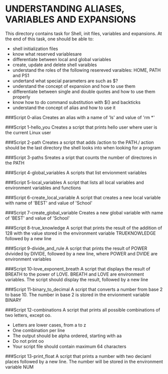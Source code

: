 # UNDERSTANDING ALIASES, VARIABLES AND EXPANSIONS
This directory contains task for Shell, init files, variables and expansions.
At the end of this task, one should be able to:
- shell initialization files
- know what reserved variablesare
- differentiate between local and global variables
- create, update and delete shell varaibles
- understand the roles of the following resereved varaibles: HOME, PATH and PS1
- undertand what special parameters are such as $?
- understand the concept of expansion and how to use them
- differentiate between single and double quotes and how to use them properly
- know how to do command substitution with $() and backticks
- understand the concept of alias and how to use it

###Script 0-alias
Creates an alias with a name of 'ls' and value of 'rm *'

###Script 1-hello_you
Creates a script that prints hello user where user is the current Linux user

###Script 2-path 
Creates a script that adds /action to the PATH./ action should be the last directory the shell looks into when looking for a program

###Script 3-paths
Sreates a sript that counts the number of directores in the PATH

###Script 4-global_variables
A scripts that list envionment variables

###Script 5-local_variables
A script that lists all local variables and environment variables and functions

###Script 6-create_local_variable
A script that creates a new local variable with name of 'BEST' and value of 'School'

###Script 7-create_global_variable
Creates a new global variable with name of 'BEST' and value of 'School'

###Script 8-true_knowledge
A script that prints the result of the addition of 128 with the value stored in the environment variable TRUEKNOWLEDGE followed by a new line

###Script 9-divide_and_rule
A script that prints the result of POWER dvivided by DIVIDE, followed by a new line, where POWER and DVIDE are environment variables

###Script 10-love_exponent_breath
A script that displays the result of BREATH to the power of LOVE. BREATH and LOVE are environment variables. The script should display the result, followed by a new line

###Script 11-binary_to_decimal
A script that converts a number from base 2 to base 10. The number in base 2 is stored in the envionment variable BINARY

###Script 12-combinations
A script that prints all possible combinations of two letters, except oo.
- Letters are lower cases, from a to z
- One combination per line
- The output should be alpha ordered, starting with aa
- Do not print oo
- Your script file should contain maximum 64 characters

###Script 13-print_float
A script that prints a number with two deciaml places followed by a new line. The number will be stored in the environment variable NUM
